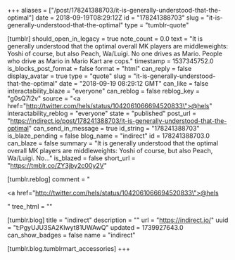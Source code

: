 +++
aliases = ["/post/178241388703/it-is-generally-understood-that-the-optimal"]
date = 2018-09-19T08:29:12Z
id = "178241388703"
slug = "it-is-generally-understood-that-the-optimal"
type = "tumblr-quote"

[tumblr]
should_open_in_legacy = true
note_count = 0.0
text = "It is generally understood that the optimal overall MK players are middleweights: Yoshi of course, but also Peach, Wa/Luigi. No one drives as Mario. People who drive as Mario in Mario Kart are cops."
timestamp = 1537345752.0
is_blocks_post_format = false
format = "html"
can_reply = false
display_avatar = true
type = "quote"
slug = "it-is-generally-understood-that-the-optimal"
date = "2018-09-19 08:29:12 GMT"
can_like = false
interactability_blaze = "everyone"
can_reblog = false
reblog_key = "g0sQ7l2v"
source = "<a href=\"http://twitter.com/hels/status/1042061066694520833\">@hels</a>"
interactability_reblog = "everyone"
state = "published"
post_url = "https://indirect.io/post/178241388703/it-is-generally-understood-that-the-optimal"
can_send_in_message = true
id_string = "178241388703"
is_blaze_pending = false
blog_name = "indirect"
id = 178241388703.0
can_blaze = false
summary = "It is generally understood that the optimal overall MK players are middleweights: Yoshi of course, but also Peach, Wa/Luigi. No..."
is_blazed = false
short_url = "https://tmblr.co/ZY3jby2c00y2V"

[tumblr.reblog]
comment = "<p><a href=\"http://twitter.com/hels/status/1042061066694520833\">@hels</a></p>"
tree_html = ""

[tumblr.blog]
title = "indirect"
description = ""
url = "https://indirect.io/"
uuid = "t:PgyUJU3SA2Klwyt81UWAwQ"
updated = 1739927643.0
can_show_badges = false
name = "indirect"

[tumblr.blog.tumblrmart_accessories]
+++
